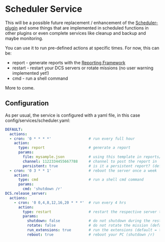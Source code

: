 # Scheduler Service
This will be a possible future replacement / enhancement of the [Scheduler-plugin](../../plugins/scheduler/README.md) 
and some things that are implemented in scheduled functions in other plugins or even complete services like cleanup and 
backup and maybe monitoring.<br>

You can use it to run pre-defined actions at specific times. For now, this can be:
- report - generate reports with the [Reporting Framework](../../reports/README.md)
- restart - restart your DCS servers or rotate missions (no user warning implemented yet!)
- cmd - run a shell command
 
More to come.

## Configuration
As per usual, the service is configured with a yaml file, in this case config/services/scheduler.yaml:
```yaml
DEFAULT:
  actions:
  - cron: '0 * * * *'                 # run every full hour
    action:
      type: report                    # generate a report
      params:
        file: mysample.json           # using this template in reports/scheduler
        channel: 1122334455667788     # channel to post the report in
        persistent: true              # is it a persistent report? (default = true)
  - cron: '0 3 * * 1'                 # reboot the server once a week
    action:
      type: cmd                       # run a shell cmd command
      params:
        cmd: 'shutdown /r'
DCS.release_server:
  actions:
    - cron: '0 0,4,8,12,16,20 * * *'  # run every 4 hrs
      action:
        type: restart                 # restart the respective server that is linked to this instance
        params:
          shutdown: false             # do not shutdown during the restart (default = false)
          rotate: false               # do not rotate the mission (default = false)
          run_extensions: true        # run the extensions (default = true)
          reboot: true                # reboot your PC (shutdown /r)
```